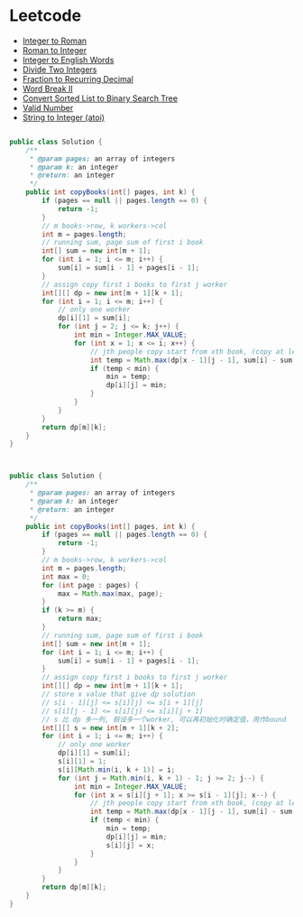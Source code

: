 # Leetcode


* [Integer to Roman](https://github.com/Wayne-Zen/Leetcode/blob/master/integer-to-roman.md)
* [Roman to Integer](https://github.com/Wayne-Zen/Leetcode/blob/master/roman-to-integer.md)
* [Integer to English Words](https://github.com/Wayne-Zen/Leetcode/blob/master/integer-to-english-words.md)
* [Divide Two Integers](https://github.com/Wayne-Zen/Leetcode/blob/master/divide-two-integers.md)
* [Fraction to Recurring Decimal](https://github.com/Wayne-Zen/Leetcode/blob/master/fraction-to-recurring-decimal.md)
* [Word Break II](https://github.com/Wayne-Zen/Leetcode/blob/master/word-break-ii.md)
* [Convert Sorted List to Binary Search Tree](https://github.com/Wayne-Zen/Leetcode/blob/master/convert-sorted-list-to-binary-search-tree.md)
* [Valid Number](https://github.com/Wayne-Zen/Leetcode/blob/master/valid-number.md)
* [String to Integer (atoi)](https://github.com/Wayne-Zen/Leetcode/blob/master/string-to-integer-atoi.md)


```java

public class Solution {
    /**
     * @param pages: an array of integers
     * @param k: an integer
     * @return: an integer
     */
    public int copyBooks(int[] pages, int k) {
        if (pages == null || pages.length == 0) {
            return -1;
        }
        // m books->row, k workers->col
        int m = pages.length;
        // running sum, page sum of first i book
        int[] sum = new int[m + 1];
        for (int i = 1; i <= m; i++) {
            sum[i] = sum[i - 1] + pages[i - 1];
        }
        // assign copy first i books to first j worker
        int[][] dp = new int[m + 1][k + 1];
        for (int i = 1; i <= m; i++) {
            // only one worker
            dp[i][1] = sum[i];
            for (int j = 2; j <= k; j++) {
                int min = Integer.MAX_VALUE;
                for (int x = 1; x <= i; x++) {
                    // jth people copy start from xth book, (copy at leat one book, at most all books)
                    int temp = Math.max(dp[x - 1][j - 1], sum[i] - sum[x - 1]);
                    if (temp < min) {
                        min = temp;
                        dp[i][j] = min;
                    }
                }
            }
        }
        return dp[m][k];
    }
}



public class Solution {
    /**
     * @param pages: an array of integers
     * @param k: an integer
     * @return: an integer
     */
    public int copyBooks(int[] pages, int k) {
        if (pages == null || pages.length == 0) {
            return -1;
        }
        // m books->row, k workers->col
        int m = pages.length;
        int max = 0;
        for (int page : pages) {
            max = Math.max(max, page);
        }
        if (k >= m) {
            return max;
        }
        // running sum, page sum of first i book
        int[] sum = new int[m + 1];
        for (int i = 1; i <= m; i++) {
            sum[i] = sum[i - 1] + pages[i - 1];
        }
        // assign copy first i books to first j worker
        int[][] dp = new int[m + 1][k + 1];
        // store x value that give dp solution
        // s[i - 1][j] <= s[i][j] <= s[i + 1][j]
        // s[i][j - 1] <= s[i][j] <= s[i][j + 1]
        // s 比 dp 多一列, 假设多一个worker, 可以再初始化时确定值，用作bound
        int[][] s = new int[m + 1][k + 2];
        for (int i = 1; i <= m; i++) {
            // only one worker
            dp[i][1] = sum[i];
            s[i][1] = 1;
            s[i][Math.min(i, k + 1)] = i;
            for (int j = Math.min(i, k + 1) - 1; j >= 2; j--) {
                int min = Integer.MAX_VALUE;
                for (int x = s[i][j + 1]; x >= s[i - 1][j]; x--) {
                    // jth people copy start from xth book, (copy at leat one book, at most all books)
                    int temp = Math.max(dp[x - 1][j - 1], sum[i] - sum[x - 1]);
                    if (temp < min) {
                        min = temp;
                        dp[i][j] = min;
                        s[i][j] = x;
                    }
                }
            }
        }
        return dp[m][k];
    }
}
```
